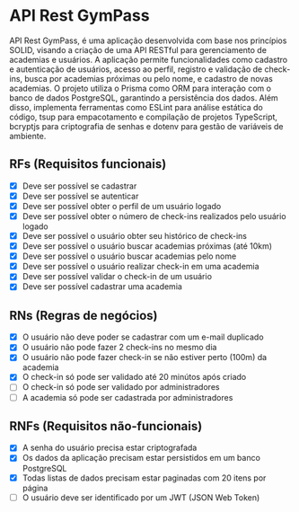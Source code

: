 # API Rest GymPass

API Rest GymPass, é uma aplicação desenvolvida com base nos princípios SOLID, visando a criação de uma API RESTful para gerenciamento de academias e usuários. A aplicação permite funcionalidades como cadastro e autenticação de usuários, acesso ao perfil, registro e validação de check-ins, busca por academias próximas ou pelo nome, e cadastro de novas academias. O projeto utiliza o Prisma como ORM para interação com o banco de dados PostgreSQL, garantindo a persistência dos dados. Além disso, implementa ferramentas como ESLint para análise estática do código, tsup para empacotamento e compilação de projetos TypeScript, bcryptjs para criptografia de senhas e dotenv para gestão de variáveis de ambiente.

## RFs (Requisitos funcionais)

- [x] Deve ser possível se cadastrar
- [x] Deve ser possível se autenticar
- [x] Deve ser possível obter o perfil de um usuário logado
- [x] Deve ser possível obter o número de check-ins realizados pelo usuário logado
- [x] Deve ser possível o usuário obter seu histórico de check-ins
- [x] Deve ser possível o usuário buscar academias próximas (até 10km)
- [x] Deve ser possível o usuário buscar academias pelo nome
- [x] Deve ser possível o usuário realizar check-in em uma academia
- [x] Deve ser possível validar o check-in de um usuário
- [x] Deve ser possível cadastrar uma academia

## RNs (Regras de negócios)

- [x] O usuário não deve poder se cadastrar com um e-mail duplicado
- [x] O usuário não pode fazer 2 check-ins no mesmo dia
- [x] O usuário não pode fazer check-in se não estiver perto (100m) da academia
- [x] O check-in só pode ser validado até 20 minútos após criado
- [ ] O check-in só pode ser validado por administradores
- [ ] A academia só pode ser cadastrada por administradores

## RNFs (Requisitos não-funcionais)

- [x] A senha do usuário precisa estar criptografada
- [x] Os dados da aplicação precisam estar persistidos em um banco PostgreSQL
- [x] Todas listas de dados precisam estar paginadas com 20 itens por página
- [ ] O usuário deve ser identificado por um JWT (JSON Web Token)
